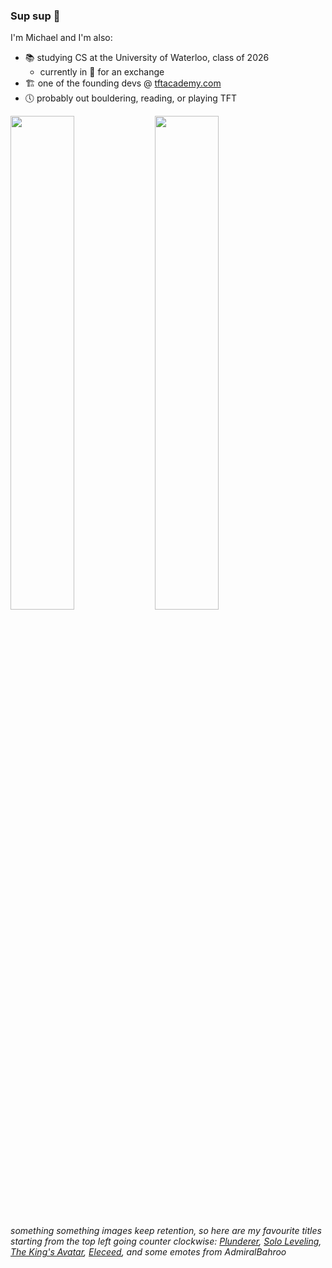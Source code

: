 ### Sup sup :cowboy_hat_face:

I'm Michael and I'm also:
- :books: studying CS at the University of Waterloo, class of 2026
  - currently in :japan: for an exchange
- :building_construction: one of the founding devs @ [tftacademy.com](https://tftacademy.com/)
- :clock5: probably out bouldering, reading, or playing TFT

<img src="https://imgur.com/xgVcBix.png" width="45%"> <img src="https://imgur.com/bSuyz8w.png" width="45%">

###### something something images keep retention, so here are my favourite titles starting from the top left going counter clockwise: [Plunderer](https://myanimelist.net/manga/81681/Plunderer), [Solo Leveling](https://myanimelist.net/anime/52299/Ore_dake_Level_Up_na_Ken), [The King's Avatar](https://myanimelist.net/manga/118730/Quanzhi_Gaoshou?q=kings%20avatar&cat=manga), [Eleceed](https://myanimelist.net/manga/147171/Eleceed), and some emotes from AdmiralBahroo
